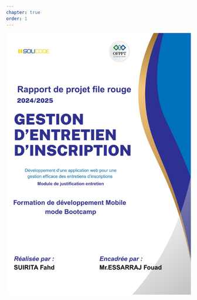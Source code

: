 ```yaml
---
chapter: true
order: 1
---
```


<img src="../assets/img/Page_de_gard.jpg" alt="Carte d’empathie" width="800">
